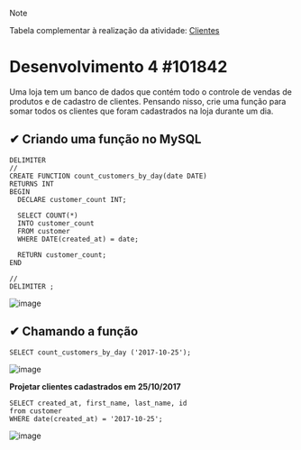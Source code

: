 
> [!NOTE]
> Tabela complementar à realização da atividade: [Clientes](https://github.com/alcangio/contarClientes/blob/main/Clientes.csv)
# Desenvolvimento 4 #101842
Uma loja tem um banco de dados que contém todo o controle de vendas de produtos e de cadastro de clientes. Pensando nisso, crie uma função para somar todos os clientes que foram cadastrados na loja durante um dia.

## ✔ Criando uma função no MySQL

```
DELIMITER
//
CREATE FUNCTION count_customers_by_day(date DATE)
RETURNS INT
BEGIN
  DECLARE customer_count INT;

  SELECT COUNT(*)
  INTO customer_count
  FROM customer
  WHERE DATE(created_at) = date;

  RETURN customer_count;
END

//
DELIMITER ;

```
![image](https://github.com/alcangio/contarClientes/assets/142796669/7d383501-6ac3-4810-af98-7dd83d915170)



## ✔ Chamando a função

```
SELECT count_customers_by_day ('2017-10-25');
```
![image](https://github.com/alcangio/contarClientes/assets/142796669/f0cacdb4-d851-43cb-9407-84e69b0d0d01)

**Projetar clientes cadastrados em 25/10/2017**
```
SELECT created_at, first_name, last_name, id
from customer
WHERE date(created_at) = '2017-10-25';
```
![image](https://github.com/alcangio/contarClientes/assets/142796669/504f5ce5-e06c-4c5b-99cd-d5a51960a518)
